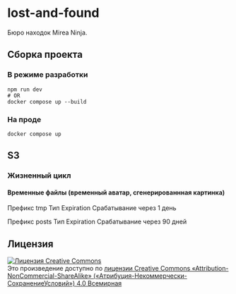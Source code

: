 # lost-and-found

Бюро находок Mirea Ninja.

## Сборка проекта

### В режиме разработки

```shell
npm run dev
# OR
docker compose up --build
```

### На проде

```shell
docker compose up
```

## S3

### Жизненный цикл

#### Временные файлы (временный аватар, сгенерированнная картинка)

Префикс tmp
Тип Expiration
Срабатывание через 1 день

Префикс posts
Тип Expiration
Срабатывание через 90 дней

## Лицензия

<a rel="license" href="http://creativecommons.org/licenses/by-nc-sa/4.0/"><img alt="Лицензия Creative Commons" style="border-width:0" src="https://i.creativecommons.org/l/by-nc-sa/4.0/88x31.png" /></a><br />Это произведение доступно по <a rel="license" href="http://creativecommons.org/licenses/by-nc-sa/4.0/">лицензии Creative Commons «Attribution-NonCommercial-ShareAlike» («Атрибуция-Некоммерчески-СохранениеУсловий») 4.0 Всемирная</a>
